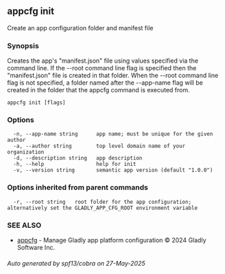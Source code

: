 ## appcfg init

Create an app configuration folder and manifest file

### Synopsis


Creates the app's "manifest.json" file using values specified via the command line. If the --root command line flag is specified then the "manifest.json" file is created in that folder. When the --root command line flag is not specified, a folder named after the --app-name flag will be created in the folder that the appcfg command is executed from.


```
appcfg init [flags]
```

### Options

```
  -n, --app-name string      app name; must be unique for the given author
  -a, --author string        top level domain name of your organization
  -d, --description string   app description
  -h, --help                 help for init
  -v, --version string       semantic app version (default "1.0.0")
```

### Options inherited from parent commands

```
  -r, --root string   root folder for the app configuration; alternatively set the GLADLY_APP_CFG_ROOT environment variable
```

### SEE ALSO

* [appcfg](appcfg.md)	 - Manage Gladly app platform configuration © 2024 Gladly Software Inc.

###### Auto generated by spf13/cobra on 27-May-2025
